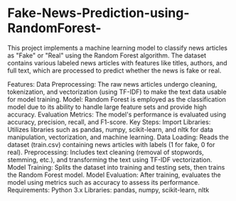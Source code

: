 # Fake-News-Prediction-using-RandomForest-
This project implements a machine learning model to classify news articles as "Fake" or "Real" using the Random Forest algorithm. 
The dataset contains various labeled news articles with features like titles, authors, and full text, which are processed to predict whether the news is fake or real.

Features:
Data Preprocessing: The raw news articles undergo cleaning, tokenization, and vectorization (using TF-IDF) to make the text data usable for model training.
Model: Random Forest is employed as the classification model due to its ability to handle large feature sets and provide high accuracy.
Evaluation Metrics: The model's performance is evaluated using accuracy, precision, recall, and F1-score.
Key Steps:
Import Libraries: Utilizes libraries such as pandas, numpy, scikit-learn, and nltk for data manipulation, vectorization, and machine learning.
Data Loading: Reads the dataset (train.csv) containing news articles with labels (1 for fake, 0 for real).
Preprocessing: Includes text cleaning (removal of stopwords, stemming, etc.), and transforming the text using TF-IDF vectorization.
Model Training: Splits the dataset into training and testing sets, then trains the Random Forest model.
Model Evaluation: After training, evaluates the model using metrics such as accuracy to assess its performance.
Requirements:
Python 3.x
Libraries: pandas, numpy, scikit-learn, nltk
